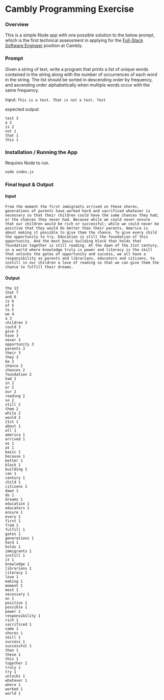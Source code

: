 # Cambly Programming Exercise

### Overview
This is a simple Node app with one possible solution to the below prompt, which is the first technical assessment in applying for the [Full-Stack Software Engineer](https://jobs.lever.co/cambly/4ab06944-8454-4e71-832d-387f41cede68) position at Cambly.

### Prompt
Given a string of text, write a program that prints a list of unique words contained in the string
along with the number of occurrences of each word in the string. The list should be sorted in
descending order by frequency, and ascending order alphabetically when multiple words occur
with the same frequency.

input: ```This is a test. That is not a test. Test```

expected output:
```
test 3
a 2
is 2
not 1
that 1
this 1
```

### Installation / Running the App
Requires Node to run.
```sh
node index.js
```

### Final Input & Output

#### Input
```
From the moment the first immigrants arrived on these shores, generations of parents have worked hard and sacrificed whatever is necessary so that their children could have the same chances they had; or the chances they never had. Because while we could never ensure that our children would be rich or successful; while we could never be positive that they would do better than their parents, America is about making it possible to give them the chance. To give every child the opportunity to try. Education is still the foundation of this opportunity. And the most basic building block that holds that foundation together is still reading. At the dawn of the 21st century, in a world where knowledge truly is power and literacy is the skill that unlocks the gates of opportunity and success, we all have a responsibility as parents and librarians, educators and citizens, to instill in our children a love of reading so that we can give them the chance to fulfill their dreams.
```

#### Output
```
the 13
that 7
and 6
is 6
of 5
to 5
we 4
a 3
children 3
could 3
give 3
have 3
never 3
opportunity 3
parents 3
their 3
they 3
be 2
chance 2
chances 2
foundation 2
had 2
in 2
or 2
our 2
reading 2
so 2
still 2
them 2
while 2
would 2
21st 1
about 1
all 1
america 1
arrived 1
as 1
at 1
basic 1
because 1
better 1
block 1
building 1
can 1
century 1
child 1
citizens 1
dawn 1
do 1
dreams 1
education 1
educators 1
ensure 1
every 1
first 1
from 1
fulfill 1
gates 1
generations 1
hard 1
holds 1
immigrants 1
instill 1
it 1
knowledge 1
librarians 1
literacy 1
love 1
making 1
moment 1
most 1
necessary 1
on 1
positive 1
possible 1
power 1
responsibility 1
rich 1
sacrificed 1
same 1
shores 1
skill 1
success 1
successful 1
than 1
these 1
this 1
together 1
truly 1
try 1
unlocks 1
whatever 1
where 1
worked 1
world 1
```

